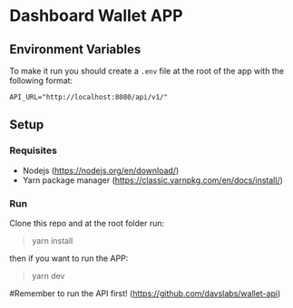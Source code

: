 # Dashboard Wallet APP

## Environment Variables
To make it run you should create a `.env` file at the root of the app with the following format:

```
API_URL="http://localhost:8080/api/v1/"
```

## Setup

### Requisites
- Nodejs (https://nodejs.org/en/download/)
- Yarn package manager (https://classic.yarnpkg.com/en/docs/install/)

### Run
Clone this repo and at the root folder run:
> yarn install

then if you want to run the APP:
> yarn dev 

#Remember to run the API first! (https://github.com/davslabs/wallet-api)
